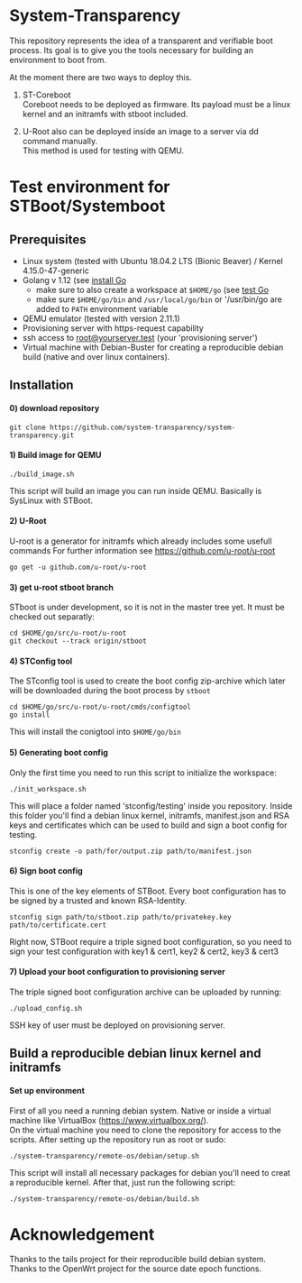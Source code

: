 # System-Transparency

This repository represents the idea of a transparent and verifiable boot process.
Its goal is to give you the tools necessary for building an environment to boot from.

At the moment there are two ways to deploy this. 
1. ST-Coreboot  
Coreboot needs to be deployed as firmware. Its payload must be a linux kernel and an initramfs with stboot included.

2. U-Root also can be deployed inside an image to a server via dd command manually.  
This method is used for testing with QEMU.

# Test environment for STBoot/Systemboot
## Prerequisites
* Linux system (tested with Ubuntu 18.04.2 LTS (Bionic Beaver) / Kernel 4.15.0-47-generic
* Golang v 1.12 (see [install Go](https://golang.org/doc/install#install )
	* make sure to also create a workspace at `$HOME/go` (see [test Go](https://golang.org/doc/install#testing )
	* make sure `$HOME/go/bin` and `/usr/local/go/bin` or '/usr/bin/go are added to `PATH` environment variable
* QEMU emulator (tested with version 2.11.1)
* Provisioning server with https-request capability
* ssh access to root@yourserver.test (your 'provisioning server')
* Virtual machine with Debian-Buster for creating a reproducible debian build (native and over linux containers).


## Installation

#### 0) download repository
```
git clone https://github.com/system-transparency/system-transparency.git
```

#### 1) Build image for QEMU
```
./build_image.sh
```
This script will build an image you can run inside QEMU. Basically is SysLinux with STBoot.

#### 2) U-Root
U-root is a generator for initramfs which already includes some usefull commands
For further information see https://github.com/u-root/u-root
```
go get -u github.com/u-root/u-root
```

#### 3) get u-root stboot branch
STboot is under development, so it is not in the master tree yet. It must be checked out separatly:
```
cd $HOME/go/src/u-root/u-root
git checkout --track origin/stboot
```
#### 4) STConfig tool
The STconfig tool is used to create the boot config zip-archive which later will be downloaded during the boot process by `stboot`
```
cd $HOME/go/src/u-root/u-root/cmds/configtool
go install
```
This will install the conigtool into `$HOME/go/bin`

#### 5) Generating boot config
Only the first time you need to run this script to initialize the workspace:
```
./init_workspace.sh
```
This will place a folder named 'stconfig/testing' inside you repository.
Inside this folder you'll find a debian linux kernel, initramfs, manifest.json and RSA keys and certificates which can be used to build and sign a boot config for testing.
```
stconfig create -o path/for/output.zip path/to/manifest.json
```
#### 6) Sign boot config 
This is one of the key elements of STBoot. Every boot configuration has to be signed by a trusted and known RSA-Identity.
```
stconfig sign path/to/stboot.zip path/to/privatekey.key path/to/certificate.cert
```
Right now, STBoot require a triple signed boot configuration, so you need to sign your test configuration with key1 & cert1, key2 & cert2, key3 & cert3

#### 7) Upload your boot configuration to provisioning server
The triple signed boot configuration archive can be uploaded by running:
```
./upload_config.sh
```
SSH key of user must be deployed on provisioning server.

## Build a reproducible debian linux kernel and initramfs

#### Set up environment
First of all you need a running debian system. Native or inside a virtual machine like VirtualBox (https://www.virtualbox.org/).  
On the virtual machine you need to clone the repository for access to the scripts.
After setting up the repository run as root or sudo:
```
./system-transparency/remote-os/debian/setup.sh
```
This script will install all necessary packages for debian you'll need to creat a reproducible kernel.
After that, just run the following script:
```
./system-transparency/remote-os/debian/build.sh
```

# Acknowledgement
Thanks to the tails project for their reproducible build debian system. Thanks to the OpenWrt project for the source date epoch functions.